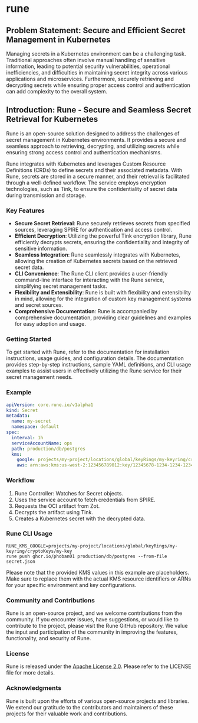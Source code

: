 # rune

## Problem Statement: Secure and Efficient Secret Management in Kubernetes

Managing secrets in a Kubernetes environment can be a challenging task. Traditional approaches often involve manual handling of sensitive information, leading to potential security vulnerabilities, operational inefficiencies, and difficulties in maintaining secret integrity across various applications and microservices. Furthermore, securely retrieving and decrypting secrets while ensuring proper access control and authentication can add complexity to the overall system.

## Introduction: Rune - Secure and Seamless Secret Retrieval for Kubernetes

Rune is an open-source solution designed to address the challenges of secret management in Kubernetes environments. It provides a secure and seamless approach to retrieving, decrypting, and utilizing secrets while ensuring strong access control and authentication mechanisms.

Rune integrates with Kubernetes and leverages Custom Resource Definitions (CRDs) to define secrets and their associated metadata. With Rune, secrets are stored in a secure manner, and their retrieval is facilitated through a well-defined workflow. The service employs encryption technologies, such as Tink, to ensure the confidentiality of secret data during transmission and storage.

### Key Features

- **Secure Secret Retrieval**: Rune securely retrieves secrets from specified sources, leveraging SPIRE for authentication and access control.
- **Efficient Decryption**: Utilizing the powerful Tink encryption library, Rune efficiently decrypts secrets, ensuring the confidentiality and integrity of sensitive information.
- **Seamless Integration**: Rune seamlessly integrates with Kubernetes, allowing the creation of Kubernetes secrets based on the retrieved secret data.
- **CLI Convenience**: The Rune CLI client provides a user-friendly command-line interface for interacting with the Rune service, simplifying secret management tasks.
- **Flexibility and Extensibility**: Rune is built with flexibility and extensibility in mind, allowing for the integration of custom key management systems and secret sources.
- **Comprehensive Documentation**: Rune is accompanied by comprehensive documentation, providing clear guidelines and examples for easy adoption and usage.

### Getting Started

To get started with Rune, refer to the documentation for installation instructions, usage guides, and configuration details. The documentation provides step-by-step instructions, sample YAML definitions, and CLI usage examples to assist users in effectively utilizing the Rune service for their secret management needs.

### Example

```yaml
apiVersion: core.rune.io/v1alpha1
kind: Secret
metadata:
  name: my-secret
  namespace: default
spec:
  interval: 1h
  serviceAccountName: ops
  path: production/db/postgres
  kms:
    google: projects/my-project/locations/global/keyRings/my-keyring/cryptoKeys/my-key
    aws: arn:aws:kms:us-west-2:123456789012:key/12345678-1234-1234-1234-123456789012
```

### Workflow

1. Rune Controller: Watches for Secret objects.
2. Uses the service account to fetch credentials from SPIRE.
3. Requests the OCI artifact from Zot.
4. Decrypts the artifact using Tink.
5. Creates a Kubernetes secret with the decrypted data.

### Rune CLI Usage

```shell
RUNE_KMS_GOOGLE=projects/my-project/locations/global/keyRings/my-keyring/cryptoKeys/my-key
rune push ghcr.io/phoban01 production/db/postgres --from-file secret.json
```

Please note that the provided KMS values in this example are placeholders. Make sure to replace them with the actual KMS resource identifiers or ARNs for your specific environment and key configurations.


### Community and Contributions

Rune is an open-source project, and we welcome contributions from the community. If you encounter issues, have suggestions, or would like to contribute to the project, please visit the Rune GitHub repository. We value the input and participation of the community in improving the features, functionality, and security of Rune.

### License

Rune is released under the [Apache License 2.0](https://www.apache.org/licenses/LICENSE-2.0). Please refer to the LICENSE file for more details.

### Acknowledgments

Rune is built upon the efforts of various open-source projects and libraries. We extend our gratitude to the contributors and maintainers of these projects for their valuable work and contributions.
